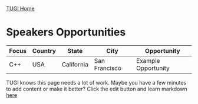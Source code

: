 ﻿[TUGI Home](http://tugi.info "TUGI Home Page")

# Speakers Opportunities

| Focus | Country | State | City | Opportunity |
| ----- | ------- | ----- | ---- | ---- |
| C++ | USA | California | San Francisco | Example Opportunity |

TUGI knows this page needs a lot of work. Maybe you have a few minutes to add content or make it better? Click the edit button and learn markdown [here](https://github.com/adam-p/markdown-here/wiki/Markdown-Cheatsheet#tables)